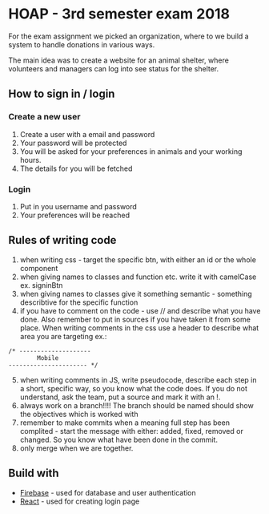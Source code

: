 # HOAP - 3rd semester exam 2018

For the exam assignment we picked an organization, where to we build a system to handle donations in various ways.

The main idea was to create a website for an animal shelter, where volunteers and managers can log into see status for the shelter.

## How to sign in / login

### Create a new user

1. Create a user with a email and password
2. Your password will be protected
3. You will be asked for your preferences in animals and your working hours.
4. The details for you will be fetched

### Login

1. Put in you username and password
2. Your preferences will be reached

## Rules of writing code

1. when writing css - target the specific btn, with either an id or the whole component
2. when giving names to classes and function etc. write it with camelCase ex. signinBtn
3. when giving names to classes give it something semantic - something describtive for the specific function
4. if you have to comment on the code - use // and describe what you have done. Also remember to put in sources if you have taken it from some place. When writing comments in the css use a header to describe what area you are targeting ex.:

```
/* --------------------
        Mobile
---------------------- */
```

5. when writing comments in JS, write pseudocode, describe each step in a short, specific way, so you know what the code does. If you do not understand, ask the team, put a source and mark it with an !.
6. always work on a branch!!!! The branch should be named should show the objectives which is worked with
7. remember to make commits when a meaning full step has been complited - start the message with either: added, fixed, removed or changed. So you know what have been done in the commit.
8. only merge when we are together.

## Build with

- [Firebase](https://firebase.google.com) - used for database and user authentication
- [React](https://reactjs.org/) - used for creating login page
